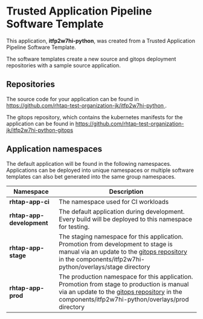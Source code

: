 # Trusted Application Pipeline Software Template

This application, **itfp2w7hi-python**, was created from a Trusted Application Pipeline Software Template.

The software templates create a new source and gitops deployment repositories with a sample source application. 

## Repositories

The source code for your application can be found in [https://github.com/rhtap-test-organization-jk/itfp2w7hi-python ](https://github.com/rhtap-test-organization-jk/itfp2w7hi-python ).
 
The gitops repository, which contains the kubernetes manifests for the application can be found in 
[https://github.com/rhtap-test-organization-jk/itfp2w7hi-python-gitops ](https://github.com/rhtap-test-organization-jk/itfp2w7hi-python-gitops ) 

## Application namespaces 

The default application will be found in the following namespaces. Applications can be deployed into unique namespaces or multiple software templates can also bet generated into the same group namespaces.  

|  Namespace   |  Description   |  
| -------- | -------- |
| **rhtap-app-ci** | The namespace used for CI workloads |
| **rhtap-app-development** | The default application during development. Every build will be deployed to this namespace for testing. |
| **rhtap-app-stage** | The staging namespace for this application. Promotion from development to stage is manual via an update to the [gitops repository](https://github.com/rhtap-test-organization-jk/itfp2w7hi-python-gitops ) in the components/itfp2w7hi-python/overlays/stage directory |
| **rhtap-app-prod** | The production namespace for this application. Promotion from stage to production is manual via an update to the [gitops repository](https://github.com/rhtap-test-organization-jk/itfp2w7hi-python-gitops ) in the components/itfp2w7hi-python/overlays/prod directory |